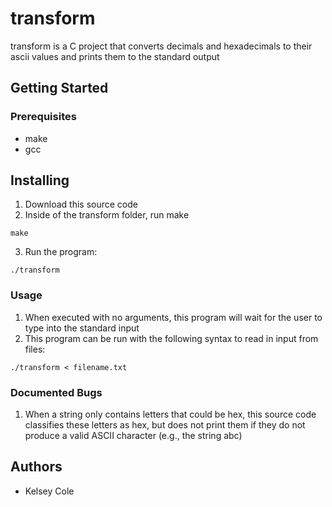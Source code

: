# transform

transform is a C project that converts decimals and hexadecimals to their ascii values
and prints them to the standard output

## Getting Started


### Prerequisites
- make
- gcc

## Installing

1. Download this source code
2. Inside of the transform folder, run make
```
make
```
3. Run the program:
```
./transform
```
### Usage
1. When executed with no arguments, this program will wait for the user to type into the standard input
2. This program can be run with the following syntax to read in input from files:
```
./transform < filename.txt
```
### Documented Bugs
1. When a string only contains letters that could be hex, this source code classifies these letters as hex, but does not print them
if they do not produce a valid ASCII character (e.g., the string abc)

## Authors

* Kelsey Cole 

